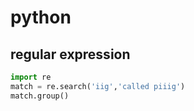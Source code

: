 
# python



## regular expression

```python
import re
match = re.search('iig','called piiig')
match.group()
```